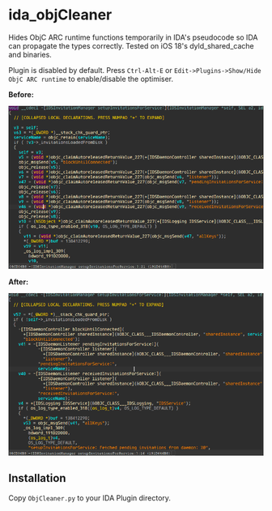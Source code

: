 # ida_objCleaner
Hides ObjC ARC runtime functions temporarily in IDA's pseudocode so IDA can propagate the types correctly. Tested on iOS 18's dyld_shared_cache and binaries.

Plugin is disabled by default. Press `Ctrl-Alt-E` or `Edit->Plugins->Show/Hide ObjC ARC runtime` to enable/disable the optimiser.

**Before:**

![before](./images/before.png)

**After:**

![after](./images/after.png)

## Installation
Copy `ObjCleaner.py` to your IDA Plugin directory.
